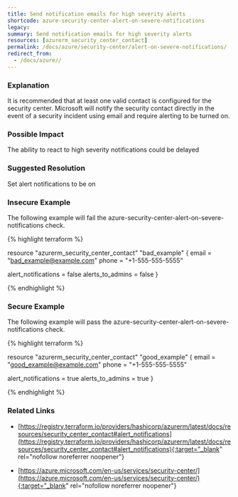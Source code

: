 ```yaml
---
title: Send notification emails for high severity alerts
shortcode: azure-security-center-alert-on-severe-notifications
legacy: 
summary: Send notification emails for high severity alerts 
resources: [azurerm_security_center_contact] 
permalink: /docs/azure/security-center/alert-on-severe-notifications/
redirect_from: 
  - /docs/azure//
---
```


### Explanation

It is recommended that at least one valid contact is configured for the security center. 
Microsoft will notify the security contact directly in the event of a security incident using email and require alerting to be turned on.

### Possible Impact
The ability to react to high severity notifications could be delayed

### Suggested Resolution
 Set alert notifications to be on


### Insecure Example

The following example will fail the azure-security-center-alert-on-severe-notifications check.

{% highlight terraform %}

resource "azurerm_security_center_contact" "bad_example" {
  email = "bad_example@example.com"
  phone = "+1-555-555-5555"

  alert_notifications = false
  alerts_to_admins    = false
}
			
{% endhighlight %}



### Secure Example

The following example will pass the azure-security-center-alert-on-severe-notifications check.

{% highlight terraform %}

resource "azurerm_security_center_contact" "good_example" {
  email = "good_example@example.com"
  phone = "+1-555-555-5555"

  alert_notifications = true
  alerts_to_admins    = true
}
			
{% endhighlight %}



### Related Links


- [https://registry.terraform.io/providers/hashicorp/azurerm/latest/docs/resources/security_center_contact#alert_notifications](https://registry.terraform.io/providers/hashicorp/azurerm/latest/docs/resources/security_center_contact#alert_notifications){:target="_blank" rel="nofollow noreferrer noopener"}

- [https://azure.microsoft.com/en-us/services/security-center/](https://azure.microsoft.com/en-us/services/security-center/){:target="_blank" rel="nofollow noreferrer noopener"}


